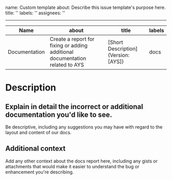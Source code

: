 name: Custom template
about: Describe this issue template's purpose here.
title: ''
labels: ''
assignees: ''

---

| Name  |about|title|labels|
| ------------- | ------------- | ------------- | ------------- |
| Documentation  | Create a report for fixing or adding additional documentation related to AYS  | [Short Description] (Version: [AYS]) | docs |

# Description
## Explain in detail the incorrect or additional documentation you'd like to see.
Be descriptive, including any suggestions you may have with regard to the layout and content of our docs.
## Additional context
Add any other context about the docs report here, including any gists or attachments that would make it easier to understand the bug or enhancement you're describing.
